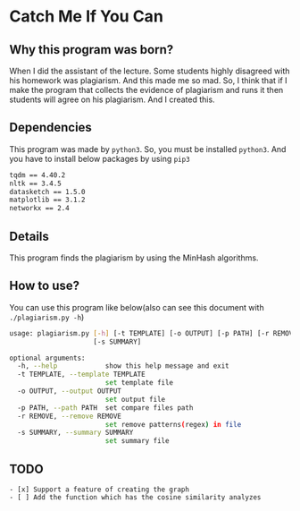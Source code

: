 # Catch Me If You Can

## Why this program was born?

When I did the assistant of the lecture. Some students highly disagreed with his homework was plagiarism. And this made me so mad. So, I think that if I make the program that collects the evidence of plagiarism and runs it then students will agree on his plagiarism. And I created this.

## Dependencies

This program was made by `python3`. So, you must be installed `python3`. And you have to install below packages by using `pip3`

```bash
tqdm == 4.40.2
nltk == 3.4.5
datasketch == 1.5.0
matplotlib == 3.1.2
networkx == 2.4
```

## Details

This program finds the plagiarism by using the MinHash algorithms.

## How to use?

You can use this program like below(also can see this document with `./plagiarism.py -h`)

```bash
usage: plagiarism.py [-h] [-t TEMPLATE] [-o OUTPUT] [-p PATH] [-r REMOVE]
                     [-s SUMMARY]

optional arguments:
  -h, --help            show this help message and exit
  -t TEMPLATE, --template TEMPLATE
                        set template file
  -o OUTPUT, --output OUTPUT
                        set output file
  -p PATH, --path PATH  set compare files path
  -r REMOVE, --remove REMOVE
                        set remove patterns(regex) in file
  -s SUMMARY, --summary SUMMARY
                        set summary file
```

## TODO

```
- [x] Support a feature of creating the graph
- [ ] Add the function which has the cosine similarity analyzes
```
